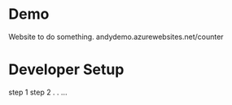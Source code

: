 # Demo
Website to do something.  andydemo.azurewebsites.net/counter

# Developer Setup
step 1 step 2 . . ... 